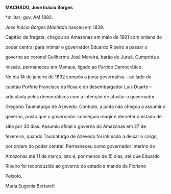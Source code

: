 **MACHADO, José Inácio Borges**



\*militar; gov. AM 1892.



*José Inácio Borges Machado* nasceu em 1839.



Capitão de fragata, chegou ao Amazonas em maio de 1891 com ordens do

poder central para intimar o governador Eduardo Ribeiro a passar o

governo ao coronel Guilherme José Moreira, barão de Juruá. Cumprida a

missão, permaneceu em Manaus, ligado ao Partido Democrático.



No dia 14 de janeiro de 1892 compôs a junta governativa – ao lado do

capitão Porfírio Francisco da Rosa e do desembargador Luís Duarte –

articulada pelos democráticos com a intenção de afastar o governador

Gregório Taumaturgo de Azevedo. Contudo, a junta não chegou a assumir o

governo, posto que o governador conseguiu reagir e decretar o estado de

sítio por 30 dias. Assumiu afinal o governo do Amazonas em 27 de

fevereiro, quando Taumaturgo de Azevedo foi intimado a deixar o cargo,

por ordem do poder central. Permaneceu como governador interino do

Amazonas até 11 de março, isto é, por menos de 15 dias, até que Eduardo

Ribeiro foi reconduzido ao governo do estado a mando de Floriano

Peixoto.



Maria Eugenia Bertarelli



